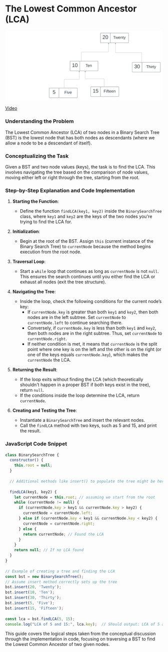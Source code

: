 # The Lowest Common Ancestor (LCA)

![](./Blankdiagram.png)


[Video](https://vimeo.com/936791979/6523a99fbf?share=copy)
### Understanding the Problem
The Lowest Common Ancestor (LCA) of two nodes in a Binary Search Tree (BST) is the lowest node that has both nodes as descendants (where we allow a node to be a descendant of itself).

### Conceptualizing the Task
Given a BST and two node values (keys), the task is to find the LCA. This involves navigating the tree based on the comparison of node values, moving either left or right through the tree, starting from the root.

### Step-by-Step Explanation and Code Implementation

1. **Starting the Function**:
   - Define the function `findLCA(key1, key2)` inside the `BinarySearchTree` class, where `key1` and `key2` are the keys of the two nodes you're trying to find the LCA for.

2. **Initialization**:
   - Begin at the root of the BST. Assign `this` (current instance of the Binary Search Tree) to `currentNode` because the method begins execution from the root node.

3. **Traversal Loop**:
   - Start a `while` loop that continues as long as `currentNode` is not `null`. This ensures the search continues until you either find the LCA or exhaust all nodes (exit the tree structure).

4. **Navigating the Tree**:
   - Inside the loop, check the following conditions for the current node’s key:
     - If `currentNode.key` is greater than both `key1` and `key2`, then both nodes are in the left subtree. Set `currentNode` to `currentNode.left` to continue searching there.
     - Conversely, if `currentNode.key` is less than both `key1` and `key2`, then both nodes are in the right subtree. Thus, set `currentNode` to `currentNode.right`.
     - If neither condition is met, it means that `currentNode` is the split point where one key is on the left and the other is on the right (or one of the keys equals `currentNode.key`), which makes the `currentNode` the LCA.

5. **Returning the Result**:
   - If the loop exits without finding the LCA (which theoretically shouldn't happen in a proper BST if both keys exist in the tree), return `null`.
   - If the conditions inside the loop determine the LCA, return `currentNode`.

6. **Creating and Testing the Tree**:
   - Instantiate a `BinarySearchTree` and insert the relevant nodes.
   - Call the `findLCA` method with two keys, such as 5 and 15, and print the result.

### JavaScript Code Snippet

```javascript
class BinarySearchTree {
  constructor() {
    this.root = null;
  }

  // Additional methods like insert() to populate the tree might be here

  findLCA(key1, key2) {
    let currentNode = this.root; // assuming we start from the root
    while (currentNode != null) {
      if (currentNode.key > key1 && currentNode.key > key2) {
        currentNode = currentNode.left;
      } else if (currentNode.key < key1 && currentNode.key < key2) {
        currentNode = currentNode.right;
      } else {
        return currentNode; // Found the LCA
      }
    }
    return null; // If no LCA found
  }
}

// Example of creating a tree and finding the LCA
const bst = new BinarySearchTree();
// Assume insert method correctly sets up the tree
bst.insert(20, 'Twenty');
bst.insert(10, 'Ten');
bst.insert(30, 'Thirty');
bst.insert(5, 'Five');
bst.insert(15, 'Fifteen');

const lca = bst.findLCA(5, 15);
console.log("LCA of 5 and 15:", lca.key);  // Should output: LCA of 5 and 15: 10
```

This guide covers the logical steps taken from the conceptual discussion through the implementation in code, focusing on traversing a BST to find the Lowest Common Ancestor of two given nodes.